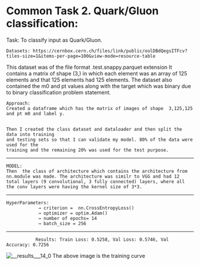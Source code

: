 # Common Task 2. Quark/Gluon classification:

Task: To classify input as Quark/Gluon.

    Datasets: https://cernbox.cern.ch/files/link/public/oolDBdQegsITFcv?tiles-size=1&items-per-page=100&view-mode=resource-table

This dataset was of the file format  .test.snappy.parquet extension
It contains a matrix of shape (3,) in which each element was an array of 125 elements and that 125 elements had 125 elements. 
The dataset also contained the m0 and pt values along with the target which was binary due to binary classification problem statement.


    Approach:
	Created a dataframe which has the matrix of images of shape  3,125,125 and pt m0 and label y. 


	Then I created the class dataset and dataloader and then split the data into training 
	and testing sets so that I can validate my model. 80% of the data were used for the 
	training and the remaining 20% was used for the test purpose.
------------------------------------------------------------------------------------------------------------------------------------------------------------------

    MODEL:
	Then  the class of architecture which contains the architecture from nn.module was made. The architecture was similr to VGG and had 12 total layers (9 convolutional, 3 fully connected) layers, where all the conv layers were having the kernel size of 3*3. 


	
------------------------------------------------------------------------------------------------------------------------------------------------------------------

	HyperParameters:
                → criterion =  nn.CrossEntropyLoss()
                → optimizer = optim.Adam()
                → number of epochs= 14
                → batch_size = 256
 ------------------------------------------------------------------------------------------------------------------------------------------------------------------

               Results: Train Loss: 0.5258, Val Loss: 0.5746, Val Accuracy: 0.7256

![__results___14_0](https://github.com/Vishak-Bhat30/ML4SCI_24/assets/102585626/69763e74-aec8-46d7-a61b-97815006c237)
The above image is the training curve
